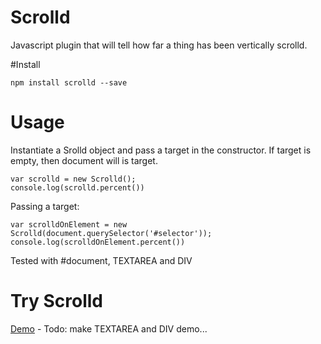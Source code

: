 # Scrolld
Javascript plugin that will tell how far a thing has been vertically scrolld.

#Install

    npm install scrolld --save

# Usage
Instantiate a Srolld object and pass a target in the constructor. If  target is empty, then document will is target. 

    var scrolld = new Scrolld();
    console.log(scrolld.percent())

Passing a target:

    var scrolldOnElement = new Scrolld(document.querySelector('#selector'));
    console.log(scrolldOnElement.percent())

Tested with #document, TEXTAREA and DIV    

# Try Scrolld
<a href="https://hallojoe.github.io/scrolld/demo/">Demo</a> - Todo: make TEXTAREA and DIV demo...

